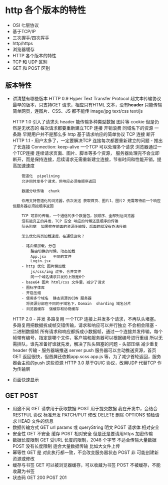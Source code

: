 # http 各个版本的特性

- OSI 七层协议
- 基于TCP/IP
- 三次握手/四次挥手
- http/https
- 浏览器缓存
- HTTP 各个版本的特性
- TCP 和 UDP 区别
- GET 和 POST 区别


## 版本特性
- 讲清楚有哪些版本
    HTTP 0.9 
    Hyper Text Transfer Protocol  超文本传输协议
    最早的版本，只支持GET 请求，相应只有HTML 文本，没有**header**
    只能传输简单网页，连图片、CSS、JS 都不能传
    image/jpg text/css text/js
    
    HTTP 1.0
    引入了请求头 header 能传输多种类型数据
    图片等
    cookie 但是仍然是无状态的
    每次请求都要重新建立TCP 连接
      开销浪费 同域名下的资源 一条路
      早期用户并不是那么多
      http 基于请求响应的简单协议 TCP 连接  断开
    HTTP 1.1
      - 用户太多了，一定要解决TCP 连接每次都要重新建立的问题
      - 推出了长连接
          Connection: keep-alive
          一个TCP 可以处理多个请求  浏览器通过一个TCP连接 连续请求页面、图片、脚本等多个资源，
          服务器处理完不会立即断开，而是保持连接，后续请求无需重新建立连接，节省时间和性能开销，提高加速速度

          管道化  pipelining
          允许同时发多个请求，但响应必须按顺序返回
          
          数据分块传输  chunk

          你用支持管道化的浏览器，依次发送 获取首页、图片1、图片2 无需等待前一个响应 但服务器必须按顺序返回

          TCP 可靠的传输，一个通信的多个数据包，按顺序、全部到达浏览器
          没有能真正的并发，TCP 安全 响应的时候还是顺序的传输
          队头阻塞  如果排在前面的资源传输慢，后面的就没有办法传输

          怎么优化网页加载速度，在通信这块？
          
          - 路由懒加载，分包
              路由切换的时候，动态加载
              App.jsx   不同的文件
              Login.jsx  
          - http 优化 图片懒加载
              js/css/img 过多，合并文件
              同一个域名请求并发的上限是6个
          - base64 图片 html/css 文件里，减少了请求
          - 图标字体库
          - 开启压缩
          - 使用多个域名  静态资源的CDN 服务器
            将资源分部在不同的子域名下，Domain  sharding 域名分片
          - 浏览器缓存  强缓存和协商缓存        
    HTTP 2.0
      - 并发  多路复用
        一个TCP 连接上并发多个请求，不再队头堵塞。
        多路复用把数据拆成帧交错传输，请求和响应可以并行独立
        不会相会阻塞
      - 二进制数据帧
          所有请求和响应都拆成小数据帧，通过一个连接并发传输，每个帧带有编号，指定是哪个文件，客户端和服务器可以根据编号进行重组
          所以无需排队，谁先准备好谁就先发，解决了队头阻塞的问题
      - 头部压缩 减少重复header 传输
      - 服务器端推送 server push
        服务器可以主动推送资源，首页GET 返回很快，但首屏还依赖app.scss app.js 等，为了减少首轮返回，服务器会主动的push 这些资源
    HTTP 3.0
      基于QUIC 协议，改用UDP 代替TCP 作为传输层

- 页面快速显示


## GET POST 
- 用途不同
    GET 请求用于获取数据
    POST 用于提交数据
    我在开发中，会结合RESTFUL 协议 标准开发
    PATCH/PUT 修改 DELETE 删除
    OPTIONS 预检请求 HEAD 文件的信息
- 数据传输方式
    GET url params 或 queryString 明文
    POST 请求体 相对安全
- 安全性
    GET 不安全 缓存
    POST 相对安全 但是还是要请用https 加密传输
- 数据长度限制
    GET 受URL 长度的限制，2048 个字节 不适合传输大量数据
    POST 没有长度限制 适合大量数据传输 比如大文件上传
- 幂等性
    GET 是 对此执行都一致，不会改变服务器状态
    POST 非 可能创建新资源或修改
- 缓存与书签
    GET 可以被浏览器缓存，可以收藏为书签
    POST 不被缓存，不能收藏为书签
- 状态码
    GET 200
    POST 201